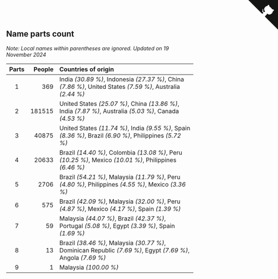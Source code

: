## Name parts count

*Note: Local names within parentheses are ignored.*
*Updated on 19 November 2024*

| Parts | People | Countries of origin |
| :--: | ---: | :--- |
| 1 | 369 | India *(30.89 %)*, Indonesia *(27.37 %)*, China *(7.86 %)*, United States *(7.59 %)*, Australia *(2.44 %)* |
| 2 | 181515 | United States *(25.07 %)*, China *(13.86 %)*, India *(7.87 %)*, Australia *(5.03 %)*, Canada *(4.53 %)* |
| 3 | 40875 | United States *(11.74 %)*, India *(9.55 %)*, Spain *(8.36 %)*, Brazil *(6.90 %)*, Philippines *(5.72 %)* |
| 4 | 20633 | Brazil *(14.40 %)*, Colombia *(13.08 %)*, Peru *(10.25 %)*, Mexico *(10.01 %)*, Philippines *(6.46 %)* |
| 5 | 2706 | Brazil *(54.21 %)*, Malaysia *(11.79 %)*, Peru *(4.80 %)*, Philippines *(4.55 %)*, Mexico *(3.36 %)* |
| 6 | 575 | Brazil *(42.09 %)*, Malaysia *(32.00 %)*, Peru *(4.87 %)*, Mexico *(4.17 %)*, Spain *(1.39 %)* |
| 7 | 59 | Malaysia *(44.07 %)*, Brazil *(42.37 %)*, Portugal *(5.08 %)*, Egypt *(3.39 %)*, Spain *(1.69 %)* |
| 8 | 13 | Brazil *(38.46 %)*, Malaysia *(30.77 %)*, Dominican Republic *(7.69 %)*, Egypt *(7.69 %)*, Angola *(7.69 %)* |
| 9 | 1 | Malaysia *(100.00 %)* |


<a href="https://github.com/JustinTimeCuber/wca_statistics" class="github-corner" aria-label="View source on Github"><svg width="80" height="80" viewBox="0 0 250 250" style="fill:#151513; color:#fff; position: absolute; top: 0; border: 0; right: 0;" aria-hidden="true"><path d="M0,0 L115,115 L130,115 L142,142 L250,250 L250,0 Z"></path><path d="M128.3,109.0 C113.8,99.7 119.0,89.6 119.0,89.6 C122.0,82.7 120.5,78.6 120.5,78.6 C119.2,72.0 123.4,76.3 123.4,76.3 C127.3,80.9 125.5,87.3 125.5,87.3 C122.9,97.6 130.6,101.9 134.4,103.2" fill="currentColor" style="transform-origin: 130px 106px;" class="octo-arm"></path><path d="M115.0,115.0 C114.9,115.1 118.7,116.5 119.8,115.4 L133.7,101.6 C136.9,99.2 139.9,98.4 142.2,98.6 C133.8,88.0 127.5,74.4 143.8,58.0 C148.5,53.4 154.0,51.2 159.7,51.0 C160.3,49.4 163.2,43.6 171.4,40.1 C171.4,40.1 176.1,42.5 178.8,56.2 C183.1,58.6 187.2,61.8 190.9,65.4 C194.5,69.0 197.7,73.2 200.1,77.6 C213.8,80.2 216.3,84.9 216.3,84.9 C212.7,93.1 206.9,96.0 205.4,96.6 C205.1,102.4 203.0,107.8 198.3,112.5 C181.9,128.9 168.3,122.5 157.7,114.1 C157.9,116.9 156.7,120.9 152.7,124.9 L141.0,136.5 C139.8,137.7 141.6,141.9 141.8,141.8 Z" fill="currentColor" class="octo-body"></path></svg></a><style>.github-corner:hover .octo-arm{animation:octocat-wave 560ms ease-in-out}@keyframes octocat-wave{0%,100%{transform:rotate(0)}20%,60%{transform:rotate(-25deg)}40%,80%{transform:rotate(10deg)}}@media (max-width:500px){.github-corner:hover .octo-arm{animation:none}.github-corner .octo-arm{animation:octocat-wave 560ms ease-in-out}}</style>
